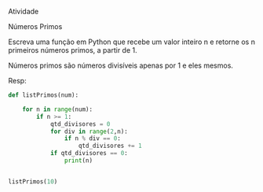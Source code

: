 Atividade

Números Primos

Escreva uma função em Python que recebe um valor inteiro n e retorne os n primeiros números primos, a partir de 1.

Números primos são números divisíveis apenas por 1 e eles mesmos.

Resp:

```python
def listPrimos(num):

    for n in range(num):
        if n >= 1:
            qtd_divisores = 0
            for div in range(2,n):
                if n % div == 0:
                    qtd_divisores += 1
            if qtd_divisores == 0:
                print(n)


listPrimos(10)
```
